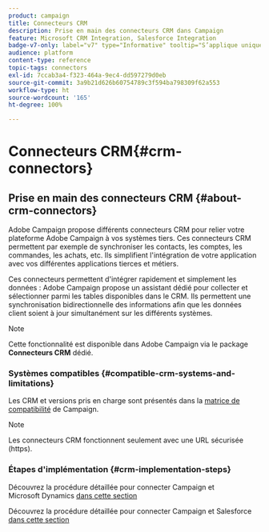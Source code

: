 ```yaml
---
product: campaign
title: Connecteurs CRM
description: Prise en main des connecteurs CRM dans Campaign
feature: Microsoft CRM Integration, Salesforce Integration
badge-v7-only: label="v7" type="Informative" tooltip="S’applique uniquement à Campaign Classic v7"
audience: platform
content-type: reference
topic-tags: connectors
exl-id: 7ccab3a4-f323-464a-9ec4-dd597279d0eb
source-git-commit: 3a9b21d626b60754789c3f594ba798309f62a553
workflow-type: ht
source-wordcount: '165'
ht-degree: 100%

---
```


# Connecteurs CRM{#crm-connectors}



## Prise en main des connecteurs CRM {#about-crm-connectors}

Adobe Campaign propose différents connecteurs CRM pour relier votre plateforme Adobe Campaign à vos systèmes tiers. Ces connecteurs CRM permettent par exemple de synchroniser les contacts, les comptes, les commandes, les achats, etc. Ils simplifient l&#39;intégration de votre application avec vos différentes applications tierces et métiers.

Ces connecteurs permettent d&#39;intégrer rapidement et simplement les données : Adobe Campaign propose un assistant dédié pour collecter et sélectionner parmi les tables disponibles dans le CRM. Ils permettent une synchronisation bidirectionnelle des informations afin que les données client soient à jour simultanément sur les différents systèmes.

>[!NOTE]
>
>Cette fonctionnalité est disponible dans Adobe Campaign via le package **Connecteurs CRM** dédié.


### Systèmes compatibles {#compatible-crm-systems-and-limitations}

Les CRM et versions pris en charge sont présentés dans la [matrice de compatibilité](../../rn/using/compatibility-matrix.md) de Campaign.

>[!NOTE]
>
>Les connecteurs CRM fonctionnent seulement avec une URL sécurisée (https).

### Étapes d&#39;implémentation {#crm-implementation-steps}

Découvrez la procédure détaillée pour connecter Campaign et Microsoft Dynamics [dans cette section](../../platform/using/crm-ms-dynamics.md)


Découvrez la procédure détaillée pour connecter Campaign et Salesforce [dans cette section](../../platform/using/crm-sfdc.md)
